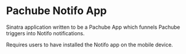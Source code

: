 # Pachube Notifo App

Sinatra application written to be a Pachube App which funnels Pachube triggers
into Notifo notifications.

Requires users to have installed the Notifo app on the mobile device.
